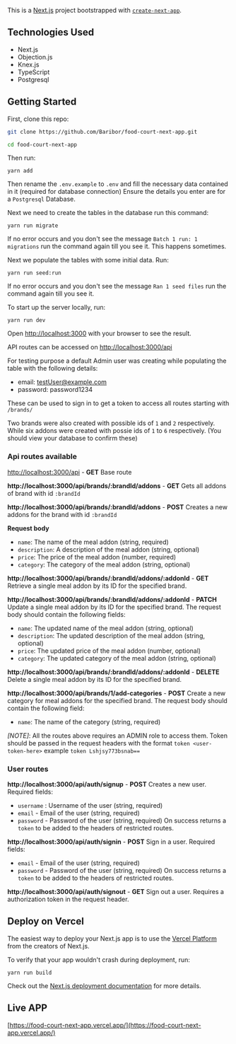 This is a [Next.js](https://nextjs.org/) project bootstrapped with [`create-next-app`](https://github.com/vercel/next.js/tree/canary/packages/create-next-app).

## Technologies Used
- Next.js
- Objection.js
- Knex.js
- TypeScript
- Postgresql

## Getting Started

First, clone this repo:

```bash
git clone https://github.com/Baribor/food-court-next-app.git

cd food-court-next-app
```

Then run:
```
yarn add
```

Then rename the `.env.example` to `.env` and fill the necessary data contained in it (required for database connection)
Ensure the details you enter are for a `Postgresql` Database.

Next we need to create the tables in the database run this command:
```
yarn run migrate
```
If no error occurs and you don't see the message `Batch 1 run: 1 migrations` run the command again till you see it. This happens sometimes.

Next we populate the tables with some initial data. Run:
```
yarn run seed:run
```

If no error occurs and you don't see the message `Ran 1 seed files` run the command again till you see it.

To start up the server locally, run:
```
yarn run dev
```
Open [http://localhost:3000](http://localhost:3000) with your browser to see the result.

API routes can be accessed on [http://localhost:3000/api](http://localhost:3000/api)


For testing purpose a default Admin user was creating while populating the table with the following details:
- email: testUser@example.com
- password: password1234

These can be used to sign in to get a token to access all routes starting with `/brands/`

Two brands were also created with possible ids of `1` and `2` respectively. While six addons were created with possie ids of `1` to `6` respectively. (You should view your database to confirm these)

### Api routes available
[http://localhost:3000/api](http://localhost:3000/api) - **GET** Base route

**http://localhost:3000/api/brands/:brandId/addons** - **GET** Gets all addons of brand with id `:brandId`

**http://localhost:3000/api/brands/:brandId/addons** - **POST** Creates a new addons for the brand with id `:brandId`

**Request body**

- `name`: The name of the meal addon (string, required)
- `description`: A description of the meal addon (string, optional)
- `price`: The price of the meal addon (number, required)
- `category`: The category of the meal addon (string, optional)

**http://localhost:3000/api/brands/:brandId/addons/:addonId** - **GET** Retrieve a single meal addon by its ID for the specified brand.

**http://localhost:3000/api/brands/:brandId/addons/:addonId** - **PATCH** Update a single meal addon by its ID for the specified brand. The request body should contain the following fields:

- `name`: The updated name of the meal addon (string, optional)
- `description`: The updated description of the meal addon (string, optional)
- `price`: The updated price of the meal addon (number, optional)
- `category`: The updated category of the meal addon (string, optional)

**http://localhost:3000/api/brands/:brandId/addons/:addonId** - **DELETE** Delete a single meal addon by its ID for the specified brand.

**http://localhost:3000/api/brands/1/add-categories** - **POST** Create a new category for meal addons for the specified brand. The request body should contain the following field:
- `name`: The name of the category (string, required)


*[NOTE]*: All the routes above requires an ADMIN role to access them. Token should be passed in the request headers with the format `token <user-token-here>` example `token Lshjsy773bsnab==`

### User routes
**http://localhost:3000/api/auth/signup** - **POST** Creates a new user. Required fields:
- `username` : Username of the user (string, required)
- `email` - Email of the user (string, required)
- `password` - Password of the user (string, required)
On success returns a `token` to be added to the headers of restricted routes.

**http://localhost:3000/api/auth/signin** - **POST** Sign in a user. Required fields:
- `email` - Email of the user (string, required)
- `password` - Password of the user (string, required)
On success returns a `token` to be added to the headers of restricted routes.

**http://localhost:3000/api/auth/signout** - **GET** Sign out a user. Requires a authorization token in the request header.

## Deploy on Vercel

The easiest way to deploy your Next.js app is to use the [Vercel Platform](https://vercel.com/new?utm_medium=default-template&filter=next.js&utm_source=create-next-app&utm_campaign=create-next-app-readme) from the creators of Next.js.

To verify that your app wouldn't crash during deployment, run:
```
yarn run build
```

Check out the [Next.js deployment documentation](https://nextjs.org/docs/deployment) for more details.

## Live APP
[https://food-court-next-app.vercel.app/](https://food-court-next-app.vercel.app/)